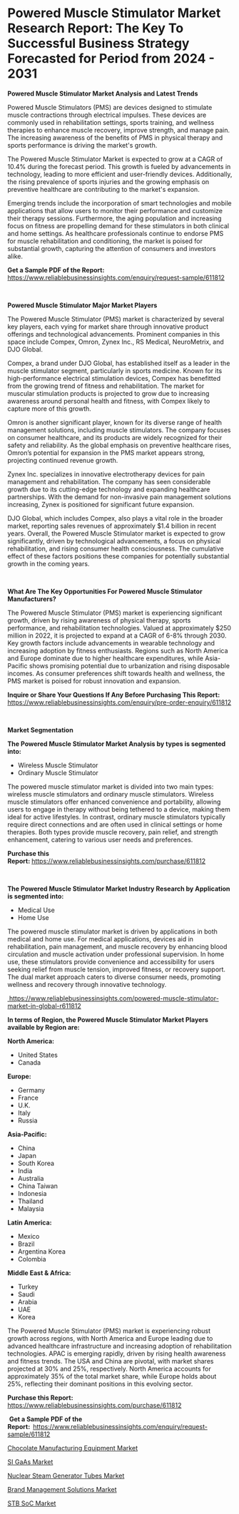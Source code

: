 <p><h1>Powered Muscle Stimulator Market Research Report: The Key To Successful Business Strategy Forecasted for Period from 2024 - 2031</h1></p><p><strong>Powered Muscle Stimulator Market Analysis and Latest Trends</strong></p>
<p><p>Powered Muscle Stimulators (PMS) are devices designed to stimulate muscle contractions through electrical impulses. These devices are commonly used in rehabilitation settings, sports training, and wellness therapies to enhance muscle recovery, improve strength, and manage pain. The increasing awareness of the benefits of PMS in physical therapy and sports performance is driving the market's growth.</p><p>The Powered Muscle Stimulator Market is expected to grow at a CAGR of 10.4% during the forecast period. This growth is fueled by advancements in technology, leading to more efficient and user-friendly devices. Additionally, the rising prevalence of sports injuries and the growing emphasis on preventive healthcare are contributing to the market's expansion. </p><p>Emerging trends include the incorporation of smart technologies and mobile applications that allow users to monitor their performance and customize their therapy sessions. Furthermore, the aging population and increasing focus on fitness are propelling demand for these stimulators in both clinical and home settings. As healthcare professionals continue to endorse PMS for muscle rehabilitation and conditioning, the market is poised for substantial growth, capturing the attention of consumers and investors alike.</p></p>
<p><strong>Get a Sample PDF of the Report:&nbsp;</strong> <a href="https://www.reliablebusinessinsights.com/enquiry/request-sample/611812?utm_campaign=1113&utm_medium=2&utm_source=Github&utm_content=ia&utm_term=29092024&utm_id=powered-muscle-stimulator">https://www.reliablebusinessinsights.com/enquiry/request-sample/611812</a></p>
<p>&nbsp;</p>
<p><strong>Powered Muscle Stimulator Major Market Players</strong></p>
<p><p>The Powered Muscle Stimulator (PMS) market is characterized by several key players, each vying for market share through innovative product offerings and technological advancements. Prominent companies in this space include Compex, Omron, Zynex Inc., RS Medical, NeuroMetrix, and DJO Global.</p><p>Compex, a brand under DJO Global, has established itself as a leader in the muscle stimulator segment, particularly in sports medicine. Known for its high-performance electrical stimulation devices, Compex has benefitted from the growing trend of fitness and rehabilitation. The market for muscular stimulation products is projected to grow due to increasing awareness around personal health and fitness, with Compex likely to capture more of this growth.</p><p>Omron is another significant player, known for its diverse range of health management solutions, including muscle stimulators. The company focuses on consumer healthcare, and its products are widely recognized for their safety and reliability. As the global emphasis on preventive healthcare rises, Omron’s potential for expansion in the PMS market appears strong, projecting continued revenue growth.</p><p>Zynex Inc. specializes in innovative electrotherapy devices for pain management and rehabilitation. The company has seen considerable growth due to its cutting-edge technology and expanding healthcare partnerships. With the demand for non-invasive pain management solutions increasing, Zynex is positioned for significant future expansion.</p><p>DJO Global, which includes Compex, also plays a vital role in the broader market, reporting sales revenues of approximately $1.4 billion in recent years. Overall, the Powered Muscle Stimulator market is expected to grow significantly, driven by technological advancements, a focus on physical rehabilitation, and rising consumer health consciousness. The cumulative effect of these factors positions these companies for potentially substantial growth in the coming years.</p></p>
<p>&nbsp;</p>
<p><strong>What Are The Key Opportunities For Powered Muscle Stimulator Manufacturers?</strong></p>
<p><p>The Powered Muscle Stimulator (PMS) market is experiencing significant growth, driven by rising awareness of physical therapy, sports performance, and rehabilitation technologies. Valued at approximately $250 million in 2022, it is projected to expand at a CAGR of 6-8% through 2030. Key growth factors include advancements in wearable technology and increasing adoption by fitness enthusiasts. Regions such as North America and Europe dominate due to higher healthcare expenditures, while Asia-Pacific shows promising potential due to urbanization and rising disposable incomes. As consumer preferences shift towards health and wellness, the PMS market is poised for robust innovation and expansion.</p></p>
<p><strong>Inquire or Share Your Questions If Any Before Purchasing This Report:</strong> <a href="https://www.reliablebusinessinsights.com/enquiry/pre-order-enquiry/611812?utm_campaign=1113&utm_medium=2&utm_source=Github&utm_content=ia&utm_term=29092024&utm_id=powered-muscle-stimulator">https://www.reliablebusinessinsights.com/enquiry/pre-order-enquiry/611812</a></p>
<p>&nbsp;</p>
<p><strong>Market Segmentation</strong></p>
<p><strong>The Powered Muscle Stimulator Market Analysis by types is segmented into:</strong></p>
<p><ul><li>Wireless Muscle Stimulator</li><li>Ordinary Muscle Stimulator</li></ul></p>
<p><p>The powered muscle stimulator market is divided into two main types: wireless muscle stimulators and ordinary muscle stimulators. Wireless muscle stimulators offer enhanced convenience and portability, allowing users to engage in therapy without being tethered to a device, making them ideal for active lifestyles. In contrast, ordinary muscle stimulators typically require direct connections and are often used in clinical settings or home therapies. Both types provide muscle recovery, pain relief, and strength enhancement, catering to various user needs and preferences.</p></p>
<p><strong>Purchase this Report:&nbsp;</strong><a href="https://www.reliablebusinessinsights.com/purchase/611812?utm_campaign=1113&utm_medium=2&utm_source=Github&utm_content=ia&utm_term=29092024&utm_id=powered-muscle-stimulator">https://www.reliablebusinessinsights.com/purchase/611812</a></p>
<p>&nbsp;</p>
<p><strong>The Powered Muscle Stimulator Market Industry Research by Application is segmented into:</strong></p>
<p><ul><li>Medical Use</li><li>Home Use</li></ul></p>
<p><p>The powered muscle stimulator market is driven by applications in both medical and home use. For medical applications, devices aid in rehabilitation, pain management, and muscle recovery by enhancing blood circulation and muscle activation under professional supervision. In home use, these stimulators provide convenience and accessibility for users seeking relief from muscle tension, improved fitness, or recovery support. The dual market approach caters to diverse consumer needs, promoting wellness and recovery through innovative technology.</p></p>
<p><a href="https://www.reliablebusinessinsights.com/powered-muscle-stimulator-market-in-global-r611812?utm_campaign=1113&utm_medium=2&utm_source=Github&utm_content=ia&utm_term=29092024&utm_id=powered-muscle-stimulator">&nbsp;https://www.reliablebusinessinsights.com/powered-muscle-stimulator-market-in-global-r611812</a></p>
<p><strong>In terms of Region, the Powered Muscle Stimulator Market Players available by Region are:</strong></p>
<p>
    <p> <strong> North America: </strong>
        <ul>
            <li>United States</li>
            <li>Canada</li>
        </ul>
        </p> 
    <p> <strong> Europe: </strong>
        <ul>
            <li>Germany</li>
            <li>France</li>
            <li>U.K.</li>
            <li>Italy</li>
            <li>Russia</li>
        </ul>
        </p> 
    <p> <strong> Asia-Pacific: </strong>
        <ul>
            <li>China</li>
            <li>Japan</li>
            <li>South Korea</li>
            <li>India</li>
            <li>Australia</li>
            <li>China Taiwan</li>
            <li>Indonesia</li>
            <li>Thailand</li>
            <li>Malaysia</li>
        </ul>
        </p> 
    <p> <strong> Latin America: </strong>
        <ul>
            <li>Mexico</li>
            <li>Brazil</li>
            <li>Argentina Korea</li>
            <li>Colombia</li>
        </ul>
        </p> 
    <p> <strong> Middle East & Africa: </strong>
        <ul>
            <li>Turkey</li>
            <li>Saudi</li>
            <li>Arabia</li>
            <li>UAE</li>
            <li>Korea</li>
        </ul>
    </p>
    </p>
<p><p>The Powered Muscle Stimulator (PMS) market is experiencing robust growth across regions, with North America and Europe leading due to advanced healthcare infrastructure and increasing adoption of rehabilitation technologies. APAC is emerging rapidly, driven by rising health awareness and fitness trends. The USA and China are pivotal, with market shares projected at 30% and 25%, respectively. North America accounts for approximately 35% of the total market share, while Europe holds about 25%, reflecting their dominant positions in this evolving sector.</p></p>
<p><strong>Purchase this Report: </strong><a href="https://www.reliablebusinessinsights.com/purchase/611812?utm_campaign=1113&utm_medium=2&utm_source=Github&utm_content=ia&utm_term=29092024&utm_id=powered-muscle-stimulator">https://www.reliablebusinessinsights.com/purchase/611812</a></p>
<p>&nbsp;<strong>Get a Sample PDF of the Report:&nbsp;&nbsp;</strong><a href="https://www.reliablebusinessinsights.com/enquiry/request-sample/611812?utm_campaign=1113&utm_medium=2&utm_source=Github&utm_content=ia&utm_term=29092024&utm_id=powered-muscle-stimulator">https://www.reliablebusinessinsights.com/enquiry/request-sample/611812</a></p>
<p><strong></strong></p>
<p><p><a href="https://github.com/KimNDobson/Market-Research-Report-List-1/blob/main/chocolate-manufacturing-equipment-market.md?utm_campaign=1113&utm_medium=2&utm_source=Github&utm_content=ia&utm_term=29092024&utm_id=powered-muscle-stimulator">Chocolate Manufacturing Equipment Market</a></p><p><a href="https://issuu.com/reportprime-2/docs/si-gaas-market-size-2030.pptx_e00276e620e635?utm_campaign=1113&utm_medium=2&utm_source=Github&utm_content=ia&utm_term=29092024&utm_id=powered-muscle-stimulator">SI GaAs Market</a></p><p><a href="https://github.com/THOMPKINSLEO/Market-Research-Report-List-1/blob/main/nuclear-steam-generator-tubes-market.md?utm_campaign=1113&utm_medium=2&utm_source=Github&utm_content=ia&utm_term=29092024&utm_id=powered-muscle-stimulator">Nuclear Steam Generator Tubes Market</a></p><p><a href="https://www.linkedin.com/pulse/brand-management-solutions-market-outlook-share-analysis--o44be?utm_campaign=1113&utm_medium=2&utm_source=Github&utm_content=ia&utm_term=29092024&utm_id=powered-muscle-stimulator">Brand Management Solutions Market</a></p><p><a href="https://issuu.com/reportprime-2/docs/stb-soc-market-size-2030.pptx_5acc582cf7b9fb?utm_campaign=1113&utm_medium=2&utm_source=Github&utm_content=ia&utm_term=29092024&utm_id=powered-muscle-stimulator">STB SoC Market</a></p></p>